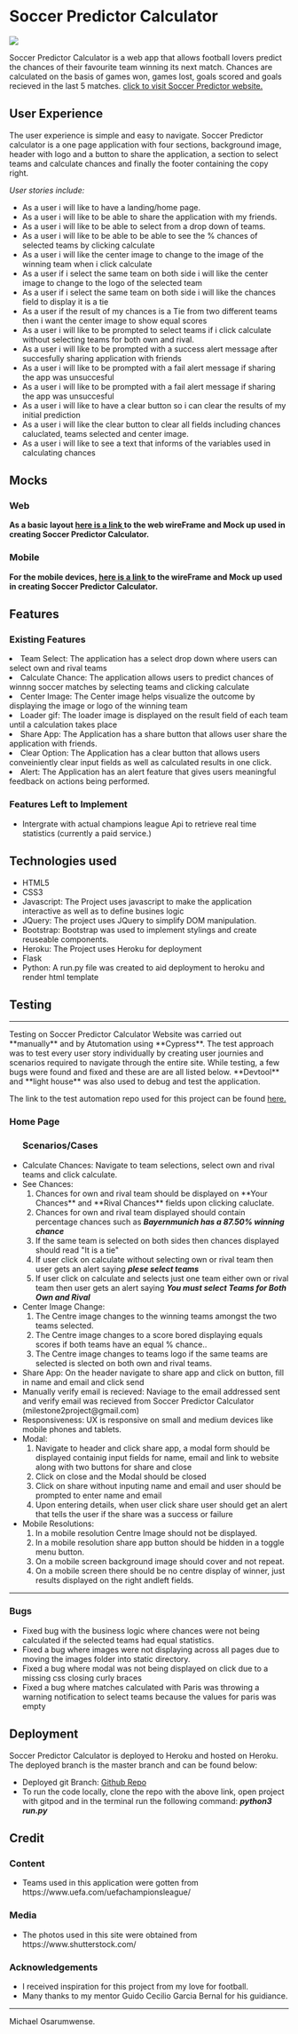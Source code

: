 # **Soccer Predictor Calculator** 
<img src="https://imgur.com/w95rzIK.jpg" style="margin: 0;">

Soccer Predictor Calculator is a web app that allows football lovers predict the chances of their favourite team winning its next match.
Chances are calculated on the basis of games won, games lost, goals scored and goals recieved in the last 5 matches.
<a href="https://soccerpredictorcalculator-m2.herokuapp.com/" target="_blank">click to visit Soccer Predictor website.</a>
## User Experience

The user experience is simple and easy to navigate. Soccer Predictor calculator is a one page application with four sections, background image, header with logo and a button to share the application, a section to select teams and calculate chances and finally the footer containing the copy right.

*User stories include:*
<ul>
<li>As a user i will like to have a landing/home page.</li>
<li>As a user i will like to be able to share the application with my friends.</li>
<li>As a user i will like to be able to select from a drop down of teams.</li>
<li>As a user i will like to be able to be able to see the % chances of selected teams by clicking calculate</li>
<li>As a user i will like the center image to change to the image of the winning team when i click calculate</li>
<li>As a user if i select the same team on both side i will like the center image to change to the logo of the selected team</li>
<li>As a user if i select the same team on both side i will like the chances field to display it is a tie</li>
<li>As a user if the result of my chances is a Tie from two different teams then i want the center image to show equal scores</li>
<li>As a user i will like to be prompted to select teams if i click calculate without selecting teams for both own and rival.</li>
<li>As a user i will like to be prompted with a success alert message after succesfully sharing application with friends</li>
<li>As a user i will like to be prompted with a fail alert message if sharing the app was unsuccesful</li>
<li>As a user i will like to be prompted with a fail alert message if sharing the app was unsuccesful</li>
<li>As a user i will like to have a clear button so i can clear the results of my initial prediction</li>
<li>As a user i will like the clear button to clear all fields including chances caluclated, teams selected and center image.</li>
<li>As a user i will like to see a text that informs of the variables used in calculating chances</li>
</ul>

## **Mocks**
### Web
**As a basic layout <a href="WireFrame/web-mock.PNG" target="_blank">here is a link </a> to the web wireFrame and Mock up used in creating Soccer Predictor Calculator.**
### Mobile
**For the mobile devices, <a href="WireFrame/mobile-mock.PNG" target="_blank">here is a link </a> to the wireFrame and Mock up used in creating Soccer Predictor Calculator.**

## **Features**
### Existing Features
<li>Team Select: The application has a select drop down where users can select own and rival teams</li>
<li>Calculate Chance: The application allows users to predict chances of winnng soccer matches by selecting teams and clicking calculate</li>
<li>Center Image: The Center image helps visualize the outcome by displaying the image or logo of the winning team</li>
<li>Loader gif: The loader image is displayed on the result field of each team until a calculation takes place</li>
<li>Share App: The Application has a share button that allows user share the application with friends.</li>
<li>Clear Option: The Application has a clear button that allows users conveiniently clear input fields as well as calculated results in one click.</li>
<li>Alert: The Application has an alert feature that gives users meaningful feedback on actions being performed.</li>
</ul>

### Features Left to Implement
<ul>
<li>Intergrate with actual champions league Api to retrieve real time statistics (currently a paid service.)</li>
</ul>

## **Technologies used**
<ul>
<li>HTML5</li>
<li>CSS3</li>
<li>Javascript: The Project uses javascript to make the application interactive as well as to define busines logic</li>
<li>JQuery: The project uses JQuery to simplify DOM manipulation.</li>
<li>Bootstrap: Bootstrap was used to implement stylings and create reuseable components.</li>
<li>Heroku: The Project uses Heroku for deployment</li>
<li>Flask</li>
<li>Python: A run.py file was created to aid deployment to heroku and render html template</li> 

</ul>

## **Testing**
<hr>
Testing on Soccer Predictor Calculator Website was carried out **manually** and by Atutomation using **Cypress**. The test approach was to test every user story individually by creating 
user journies and scenarios required to navigate through the entire site. While testing, a few bugs were found and fixed and these are are all listed below. **Devtool** and **light house** was also used to debug and test the application.

The link to the test automation repo used for this project can be found <a href="https://github.com/MichaelOsarumwense/Cypress-e2e-SoccerPredictor-m2.git" target="_blank">here.</a>

### **Home Page**
<ul>
<h3>Scenarios/Cases</h3>
<li>Calculate Chances: Navigate to team selections, select own and rival teams and click calculate. </li>
<li>See Chances: 
<ol>
<li>Chances for own and rival team should be displayed on **Your Chances** and **Rival Chances** fields upon clicking caluclate.</li>
<li>Chances for own and rival team displayed should contain percentage chances such as <strong><em>Bayernmunich has a 87.50% winning chance</em></strong></li>
<li>If the same team is selected on both sides then chances displayed should read "It is a tie"</li>
<li>If user click on calculate without selecting own or rival team then user gets an alert saying <strong><em>plese select teams</strong></em></li>
<li>If user click on calculate and selects just one team either own or rival team then user gets an alert saying <strong><em>You must select Teams for Both Own and Rival</em></strong></li>
</ol> 
</li>
<li>Center Image Change: 
<ol>
<li>The Centre image changes to the winning teams amongst the two teams selected.</li>
<li>The Centre image changes to a score bored displaying equals scores if both teams have an equal % chance..</li>
<li>The Centre image changes to teams logo if the same teams are selected is slected on both own and rival teams.</li>
</ol>
</li>
<li>Share App: On the header navigate to share app and click on button, fill in name and email and click send</li>
<li>Manually verify email is recieved: Naviage to the email addressed sent and verify email was recieved from Soccer Predictor Calculator (milestone2project@gmail.com)</li>
<li>Responsiveness: UX is responsive on small and medium devices like mobile phones and tablets.</li>
<li>Modal: 
<ol>
<li>Navigate to header and click share app, a modal form should be displayed containig input fields for name, email and link to website along with two buttons for share and close</li>
<li>Click on close and the Modal should be closed</li>
<li>Click on share without inputing name and email and user should be prompted to enter name and email</li>
<li>Upon entering details, when user click share user should get an alert that tells the user if the share was a success or failure</li>
</ol>
</li>
<li>Mobile Resolutions:
<ol>
<li>In a mobile resolution Centre Image should not be displayed.</li>
<li>In a mobile resolution share app button should be hidden in a toggle menu button.</li>
<li>On a mobile screen background image should cover and not repeat.</li>
<li>On a mobile screen there should be no centre display of winner, just results displayed on the right andleft fields.</li>
</ol>
</li>
</ul>
<hr>

### **Bugs**
<ul>
<li>Fixed bug with the business logic where chances were not being calculated if the selected teams had equal statistics.</li>
<li>Fixed a bug where images were not displaying across all pages due to moving the images folder into static directory.</li>
<li>Fixed a bug where modal was not being displayed on click due to a missing css closing curly braces</li>
<li>Fixed a bug where matches calculated with Paris was throwing a warning notification to select teams because the values for paris was empty</li>
</ul>

## **Deployment**
Soccer Predictor Calculator is deployed to Heroku and hosted on Heroku. The deployed branch is the master branch and can be found below: 
<ul>
<li>Deployed git Branch: <a href="https://github.com/MichaelOsarumwense/SoccerPredictorCalculator-M2.git">Github Repo</a> </li>
<li>To run the code locally, clone the repo with the above link, open project with gitpod and in the terminal run the following command: <strong><em>python3 run.py</strong></em></li>
</ul>


## **Credit**
### **Content**
<ul>
<li>Teams used in this application were gotten from https://www.uefa.com/uefachampionsleague/</li>
</ul>

### **Media**
<ul>
<li>The photos used in this site were obtained from https://www.shutterstock.com/</li>
</ul>

### **Acknowledgements**
<ul>
<li>I received inspiration for this project from my love for football.</li>
<li>Many thanks to my mentor Guido Cecilio Garcia Bernal for his guidiance.</li>
</ul>

--------

Michael Osarumwense.
